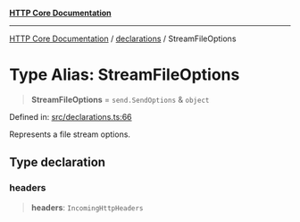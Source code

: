 [**HTTP Core Documentation**](../../README.md)

***

[HTTP Core Documentation](../../README.md) / [declarations](../README.md) / StreamFileOptions

# Type Alias: StreamFileOptions

> **StreamFileOptions** = `send.SendOptions` & `object`

Defined in: [src/declarations.ts:66](https://github.com/stonemjs/http-core/blob/6577700bdede2420a5df45a338635c35547070ea/src/declarations.ts#L66)

Represents a file stream options.

## Type declaration

### headers

> **headers**: `IncomingHttpHeaders`
